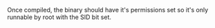 Once compiled, the binary should have it's permissions set so it's only runnable by root with the SID bit set.

